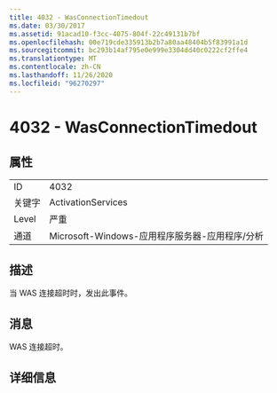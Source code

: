 ```yaml
---
title: 4032 - WasConnectionTimedout
ms.date: 03/30/2017
ms.assetid: 91acad10-f3cc-4075-804f-22c49131b7bf
ms.openlocfilehash: 00e719cde335913b2b7a80aa48404b5f83991a1d
ms.sourcegitcommit: bc293b14af795e0e999e3304dd40c0222cf2ffe4
ms.translationtype: MT
ms.contentlocale: zh-CN
ms.lasthandoff: 11/26/2020
ms.locfileid: "96270297"
---
```

# <a name="4032---wasconnectiontimedout"></a>4032 - WasConnectionTimedout

## <a name="properties"></a>属性  
  
|||  
|-|-|  
|ID|4032|  
|关键字|ActivationServices|  
|Level|严重|  
|通道|Microsoft-Windows-应用程序服务器-应用程序/分析|  
  
## <a name="description"></a>描述  

 当 WAS 连接超时时，发出此事件。  
  
## <a name="message"></a>消息  

 WAS 连接超时。  
  
## <a name="details"></a>详细信息

